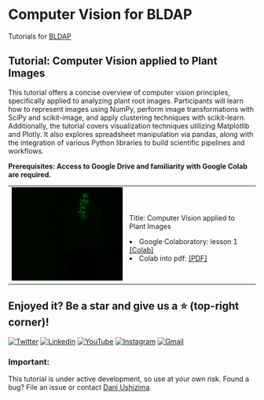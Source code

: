 # Computer Vision for BLDAP
Tutorials for <a href="https://k12education.lbl.gov/programs/high-school/BLDAP/program"> BLDAP </a>

## Tutorial: Computer Vision applied to Plant Images

This tutorial offers a concise overview of computer vision principles, specifically applied to analyzing plant root images. Participants will learn how to represent images using NumPy, perform image transformations with SciPy and scikit-image, and apply clustering techniques with scikit-learn. Additionally, the tutorial covers visualization techniques utilizing Matplotlib and Plotly. It also explores spreadsheet manipulation via pandas, along with the integration of various Python libraries to build scientific pipelines and workflows. 

**Prerequisites: Access to Google Drive and familiarity with Google Colab are required.**

<table border="0">
 <tr>
    <td><img src="https://github.com/dani-lbnl/bldap/blob/main/minidata/leafVideo.gif" width="300">
    </td>
    <td>
     <p>
      Title: Computer Vision applied to Plant Images 
      <li> Google Colaboratory: lesson 1 <a href='https://colab.research.google.com/drive/1OkoYEVa7O3jA8oLcLIXDeX5pSRPTef2d?usp=sharing'>[Colab] </a>
      <li> Colab into pdf:  <a href='https://www.dropbox.com/s/aj6xw38szg1jdlv/WDEpythonML.pdf?dl=0'>[PDF]</a>
      </td>
 </tr>
</table>


## Enjoyed it? Be a star and give us a :star: (top-right corner)!
[![Twitter](https://img.shields.io/badge/-Dani%20Vision-00aa00?style=flat-square&logo=Twitter&logoColor=white&link=https://twitter.com/dani_lbnl)](https://twitter.com/dani_lbnl)
[![Linkedin](https://img.shields.io/badge/-Dani%20Vision-174b97?style=flat-square&logo=Linkedin&logoColor=white&link=https://www.linkedin.com/danivision)](https://www.linkedin.com/in/daniela-ushizima-vision)
[![YouTube](https://img.shields.io/badge/-Dani%20Vision-8a28e2?style=flat-square&logo=YouTube&logoColor=white&link=https://www.youtube.com/c/DaniUshizimaVision)](https://www.youtube.com/c/DaniUshizimaVision)
[![Instagram](https://img.shields.io/badge/-Dani%20Vision-dd0000?style=flat-square&labelColor=dd0000&logo=instagram&logoColor=white&link=https://www.instagram.com/danielaushizima)](https://www.instagram.com/danielaushizima)
[![Gmail](https://img.shields.io/badge/-dani.lbnl@gmail.com-ffaa1d?style=flat-square&logo=Gmail&logoColor=white&link=mailto:dani.lbnl@gmail.com)](mailto:dani.lbnl@gmail.com)



### Important:
This tutorial is under active development, so use at your own risk. Found a bug? File an issue or contact [Dani Ushizima](mailto:dani.lbnl@gmail.com)


